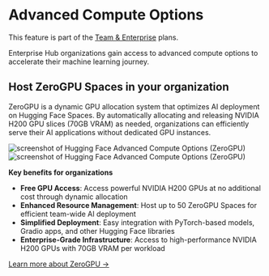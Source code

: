 # Advanced Compute Options

<Tip warning={true}>
This feature is part of the <a href="https://huggingface.co/enterprise">Team & Enterprise</a> plans.
</Tip>

Enterprise Hub organizations gain access to advanced compute options to accelerate their machine learning journey.

## Host ZeroGPU Spaces in your organization

ZeroGPU is a dynamic GPU allocation system that optimizes AI deployment on Hugging Face Spaces. By automatically allocating and releasing NVIDIA H200 GPU slices (70GB VRAM) as needed, organizations can efficiently serve their AI applications without dedicated GPU instances.

<div class="flex justify-center" style="max-width: 550px">
  <img
    class="block dark:hidden m-0!"
    src="https://huggingface.co/datasets/huggingface/documentation-images/resolve/main/enterprise/advanced-compute-options-zero.png"
    alt="screenshot of Hugging Face Advanced Compute Options (ZeroGPU)"
  />
  <img
    class="hidden dark:block m-0!"
    src="https://huggingface.co/datasets/huggingface/documentation-images/resolve/main/enterprise/dark-advanced-compute-options-zero.png"
    alt="screenshot of Hugging Face Advanced Compute Options (ZeroGPU)"
  />
</div>

**Key benefits for organizations**

- **Free GPU Access**: Access powerful NVIDIA H200 GPUs at no additional cost through dynamic allocation
- **Enhanced Resource Management**: Host up to 50 ZeroGPU Spaces for efficient team-wide AI deployment
- **Simplified Deployment**: Easy integration with PyTorch-based models, Gradio apps, and other Hugging Face libraries
- **Enterprise-Grade Infrastructure**: Access to high-performance NVIDIA H200 GPUs with 70GB VRAM per workload

[Learn more about ZeroGPU →](https://huggingface.co/docs/hub/spaces-zerogpu)
